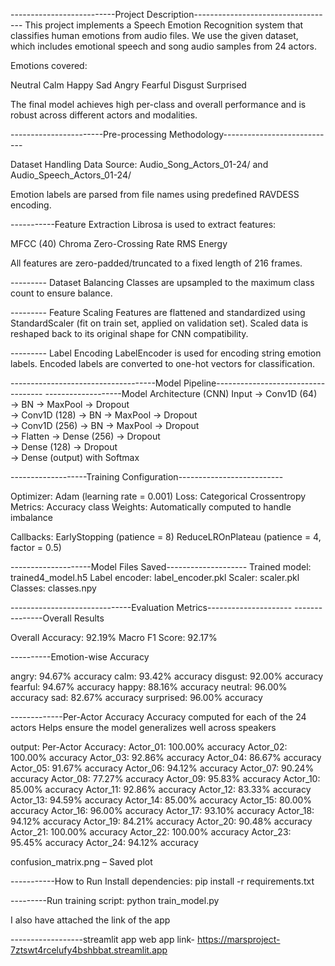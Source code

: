 --------------------------Project Description-----------------------------------
This project implements a Speech Emotion Recognition system that classifies human emotions from audio files. We use the given dataset, which includes emotional speech and song audio samples from 24 actors.

Emotions covered:

Neutral
Calm
Happy
Sad
Angry
Fearful
Disgust
Surprised

The final model achieves high per-class and overall performance and is robust across different actors and modalities.


-----------------------Pre-processing Methodology----------------------------

Dataset Handling
Data Source: Audio_Song_Actors_01-24/ and Audio_Speech_Actors_01-24/

Emotion labels are parsed from file names using predefined RAVDESS encoding.

-----------Feature Extraction
Librosa is used to extract features:

MFCC (40)
Chroma
Zero-Crossing Rate
RMS Energy

All features are zero-padded/truncated to a fixed length of 216 frames.

--------- Dataset Balancing
Classes are upsampled to the maximum class count to ensure balance.

--------- Feature Scaling
Features are flattened and standardized using StandardScaler (fit on train set, applied on validation set).
Scaled data is reshaped back to its original shape for CNN compatibility.

--------- Label Encoding
LabelEncoder is used for encoding string emotion labels.
Encoded labels are converted to one-hot vectors for classification.


------------------------------------Model Pipeline-----------------------------------
-------------------Model Architecture (CNN)
Input → Conv1D (64) → BN → MaxPool → Dropout  
      → Conv1D (128) → BN → MaxPool → Dropout  
      → Conv1D (256) → BN → MaxPool → Dropout  
      → Flatten → Dense (256) → Dropout  
      → Dense (128) → Dropout  
      → Dense (output) with Softmax




-------------------Training Configuration--------------------------

Optimizer: Adam (learning rate = 0.001)
Loss: Categorical Crossentropy
Metrics: Accuracy
class Weights: Automatically computed to handle imbalance

Callbacks:
EarlyStopping (patience = 8)
ReduceLROnPlateau (patience = 4, factor = 0.5)

--------------------Model Files Saved--------------------
Trained model: trained4_model.h5
Label encoder: label_encoder.pkl
Scaler: scaler.pkl
Classes: classes.npy



------------------------------Evaluation Metrics---------------------
---------------Overall Results

Overall Accuracy: 92.19%
Macro F1 Score: 92.17%

----------Emotion-wise Accuracy

 angry: 94.67% accuracy
 calm: 93.42% accuracy
 disgust: 92.00% accuracy
 fearful: 94.67% accuracy
 happy: 88.16% accuracy
 neutral: 96.00% accuracy
 sad: 82.67% accuracy
 surprised: 96.00% accuracy


-------------Per-Actor Accuracy
Accuracy computed for each of the 24 actors
Helps ensure the model generalizes well across speakers

output:
Per-Actor Accuracy:
 Actor_01: 100.00% accuracy
 Actor_02: 100.00% accuracy
 Actor_03: 92.86% accuracy
 Actor_04: 86.67% accuracy
 Actor_05: 91.67% accuracy
 Actor_06: 94.12% accuracy
 Actor_07: 90.24% accuracy
 Actor_08: 77.27% accuracy
 Actor_09: 95.83% accuracy
 Actor_10: 85.00% accuracy
 Actor_11: 92.86% accuracy
 Actor_12: 83.33% accuracy
 Actor_13: 94.59% accuracy
 Actor_14: 85.00% accuracy
 Actor_15: 80.00% accuracy
 Actor_16: 96.00% accuracy
 Actor_17: 93.10% accuracy
 Actor_18: 94.12% accuracy
 Actor_19: 84.21% accuracy
 Actor_20: 90.48% accuracy
 Actor_21: 100.00% accuracy
 Actor_22: 100.00% accuracy
 Actor_23: 95.45% accuracy
 Actor_24: 94.12% accuracy


confusion_matrix.png – Saved plot

-----------How to Run
Install dependencies:
pip install -r requirements.txt

---------Run training script:
python train_model.py


I also have attached the link of the app

------------------streamlit app web app link-
https://marsproject-7ztswt4rcelufy4bshbbat.streamlit.app




